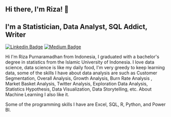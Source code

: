 ## Hi there, I'm Riza! 👋

## I'm a Statistician, Data Analyst, SQL Addict, Writer

[![Linkedin Badge](https://img.shields.io/badge/-LinkedIn-0e76a8?style=flat&labelColor=0e76a8&logo=linkedin&logoColor=white)](https://www.linkedin.com/in/riza-purnaramadhan-59552b168/) [![Medium Badge](https://img.shields.io/badge/-Medium-000000?style=flat&labelColor=000000&logo=Medium&link=https://medium.com/@rizapurnaramadhan)](https://medium.com/@rizapurnaramadhan)

Hi I'm Riza Purnaramadhan from Indonesia, I graduated with a bachelor's degree in statistics from the Islamic University of Indonesia. I love data science, data science is like my daily food, I'm very greedy to keep learning data, some of the skills I have about data analysis are such as Customer Segmentation, Overall Analysis, Growth Analysis, Burn Rate Analysis , Market Basket Analysis, Twitter Analysis, Exploration Data Analysis, Statistics Hypothesis, Data Visualization, Data Storytelling, etc. About Machine Learning I also like it.

Some of the programming skills I have are Excel, SQL, R, Python, and Power BI.

